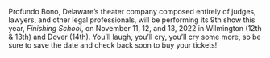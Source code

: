 Profundo Bono, Delaware’s theater company composed entirely of judges, lawyers, and other legal professionals, will be performing its 9th show this year, _Finishing School_, on November 11, 12, and 13, 2022 in Wilmington (12th & 13th) and Dover (14th). You’ll laugh, you’ll cry, you’ll cry some more, so be sure to save the date and check back soon to buy your tickets!
